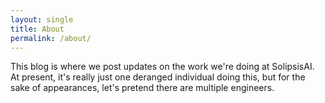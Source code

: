 ```yaml
---
layout: single 
title: About
permalink: /about/
---
```


This blog is where we post updates on the work we're doing at SolipsisAI. At present, it's really just one deranged individual doing this, but for the sake of appearances, let's pretend there are multiple engineers.
